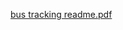 [bus tracking readme.pdf](https://github.com/taufiqelahi/Bus_Tracking/files/12673508/bus.tracking.readme.pdf)
